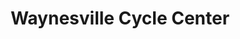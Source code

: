 ---
title: "Waynesville Cycle Center"
url: /waynesville/waynesville-cycle-center/
shop: motorcycle
---